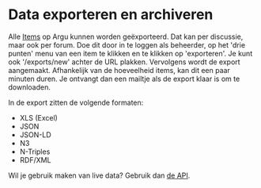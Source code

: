 # Data exporteren en archiveren

Alle [Items](https://argu.co/argu/t/10890) op Argu kunnen worden geëxporteerd. Dat kan per discussie, maar ook per forum. Doe dit door in te loggen als beheerder, op het 'drie punten' menu van een item te klikken en te klikken op 'exporteren'. Je kunt ook '/exports/new' achter de URL plakken. Vervolgens wordt de export aangemaakt. Afhankelijk van de hoeveelheid items, kan dit een paar minuten duren. Je ontvangt dan een mailtje als de export klaar is om te downloaden.

In de export zitten de volgende formaten:

* XLS (Excel)
* JSON
* JSON-LD
* N3
* N-Triples
* RDF/XML

Wil je gebruik maken van live data? Gebruik dan [de API](https://argu.co/argu/t/10518).
